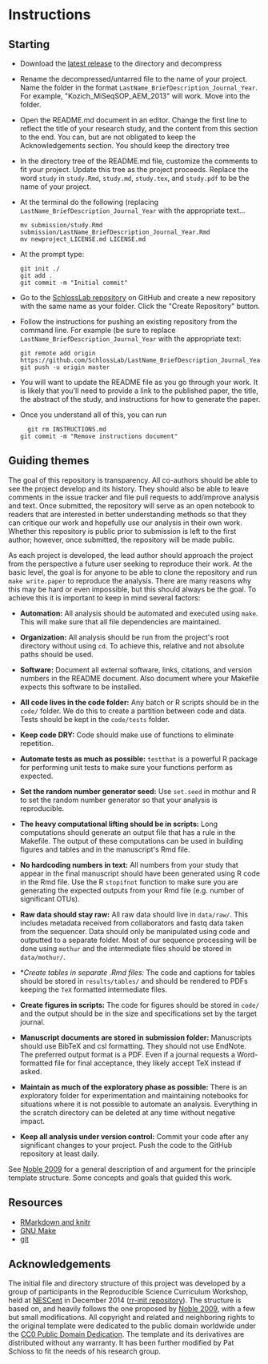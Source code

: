 Instructions
==========

Starting
--------
* Download the [latest release](https://github.com/SchlossLab/new_project/releases/latest)
to the directory and decompress

* Rename the decompressed/untarred file to the name of your project. Name the
folder in the format `LastName_BriefDescription_Journal_Year`. For example,
"Kozich_MiSeqSOP_AEM_2013" will work. Move into the folder.

* Open the README.md document in an editor. Change the first line to
reflect the title of your research study, and the content from this section to
the end. You can, but are not obligated to keep the Acknowledgements section.
You should keep the directory tree

* In the directory tree of the README.md file, customize the comments to fit
your project. Update this tree as the project proceeds. Replace the word `study`
in `study.Rmd`, `study.md`, `study.tex`, and `study.pdf` to be the name of your project.

* At the terminal do the following (replacing `LastName_BriefDescription_Journal_Year`
with the appropriate text...

  ```
  mv submission/study.Rmd submission/LastName_BriefDescription_Journal_Year.Rmd
  mv newproject_LICENSE.md LICENSE.md
  ```

* At the prompt type:

  ```
  git init ./
  git add .
  git commit -m "Initial commit"
  ```

* Go to the [SchlossLab repository](https://github.com/schlosslab) on GitHub and
create a new repository with the same name as your folder. Click the "Create
Repository" button.
* Follow the instructions for pushing an existing repository from the command
line. For example (be sure to replace `LastName_BriefDescription_Journal_Year`
with the appropriate text:

  ```
  git remote add origin https://github.com/SchlossLab/LastName_BriefDescription_Journal_Year.git
  git push -u origin master
  ```

* You will want to update the README file as you go through your work. It is
likely that you'll need to provide a link to the published paper, the title, the abstract of the study, and instructions for how to generate the paper.

* Once you understand all of this, you can run

  ```
	git rm INSTRUCTIONS.md
  git commit -m "Remove instructions document"
	```



Guiding themes
----------------------

The goal of this repository is transparency. All co-authors should be able to see the project develop and its history. They should also be able to leave comments in the issue tracker and file pull requests to add/improve analysis and  text. Once submitted, the repository will serve as an open notebook to readers that are interested in better understanding methods so that they can critique our work and hopefully use our analysis in their own work. Whether this repository is public prior to submission is left to the first author; however, once submitted, the repository will be made public.

As each project is developed, the lead author should approach the project from the perspective a future user seeking to reproduce their work. At the basic level, the goal is for anyone to be able to clone the repository and run `make write.paper` to reproduce the analysis. There are many reasons why this may be hard or even impossible, but this should always be the goal. To achieve this it is important to keep in mind several factors:

* **Automation:** All analysis should be automated and executed using `make`. This will make sure that all file dependencies are maintained.

* **Organization:** All analysis should be run from the project's root directory without using `cd`. To achieve this, relative and not absolute paths should be used.

* **Software:** Document all external software, links, citations, and version numbers in the README document. Also document where your Makefile expects this software to be installed.

* **All code lives in the code folder:** Any batch or R scripts should be in the `code/` folder. We do this to create a partition between code and data. Tests should be kept in the `code/tests` folder.

* **Keep code DRY:** Code should make use of functions to eliminate repetition.

* **Automate tests as much as possible:** `testthat` is a powerful R package for performing unit tests to make sure your functions perform as expected.

* **Set the random number generator seed:** Use `set.seed` in mothur and R to set the random number generator so that your analysis is reproducible.

* **The heavy computational lifting should be in scripts:** Long computations should generate an output file that has a rule in the Makefile. The output of these computations can be used in building figures and tables and in the manuscript's Rmd file.

* **No hardcoding numbers in text:** All numbers from your study that appear in the final manuscript should have been generated using R code in the Rmd file. Use the R `stopifnot` function to make sure you are generating the expected outputs from your Rmd file (e.g. number of significant OTUs).

* **Raw data should stay raw:** All raw data should live in `data/raw/`. This includes metadata received from collaborators and fastq data taken from the sequencer. Data should only be manipulated using code and outputted to a separate folder. Most of our sequence processing will be done using `mothur` and the intermediate files should be stored in `data/mothur/`.

* **Create tables in separate *.Rmd files:** The code and captions for tables should be stored in `results/tables/` and should be rendered to PDFs keeping the `TeX` formatted intermediate files.

* **Create figures in scripts:** The code for figures should be stored in `code/` and the output should be in the size and specifications set by the target journal.

* **Manuscript documents are stored in submission folder:** Manuscripts should use BibTeX and csl formatting. They should not use EndNote. The preferred output format is a PDF. Even if a journal requests a Word-formatted file for final acceptance, they likely accept TeX instead if asked.

* **Maintain as much of the exploratory phase as possible:** There is an exploratory folder for experimentation and maintaining notebooks for situations where it is not possible to automate an analysis. Everything in the scratch directory can be deleted at any time without negative impact.

* **Keep all analysis under version control:** Commit your code after any significant changes to your project. Push the code to the GitHub repository at least daily.


See [Noble 2009] for a general description of and argument for the principle template structure. Some concepts and goals that guided this work.


Resources
---------

* [RMarkdown and knitr](http://rmarkdown.rstudio.com)
* [GNU Make](http://swcarpentry.github.io/make-novice/)
* [git](http://swcarpentry.github.io/git-novice/)



Acknowledgements
----------------

The initial file and directory structure of this project was developed by a group of participants in the Reproducible Science Curriculum Workshop, held at [NESCent] in December 2014 ([rr-init repository]). The structure is based on, and heavily follows the one proposed by [Noble 2009], with a few but small modifications. All copyright and related and neighboring rights to the original template were dedicated to the public domain worldwide under the [CC0 Public Domain Dedication]. The template and its derivatives are distributed without any warranty. It has been further modified by Pat Schloss to fit the needs of his research group.

[rr-init repository]: https://github.com/Reproducible-Science-Curriculum/rr-init
[latest release]: https://github.com/Reproducible-Science-Curriculum/rr-init/releases/latest
[NESCent]: http://nescent.org
[Noble 2009]: http://dx.doi.org/10.1371/journal.pcbi.1000424
[CC0 Public Domain Dedication]: http://creativecommons.org/publicdomain/zero/1.0/
